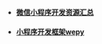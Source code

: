 * #### [微信小程序开发资源汇总](https://github.com/justjavac/awesome-wechat-weapp)
* #### [小程序开发框架wepy](https://wepyjs.github.io/wepy/#/)





